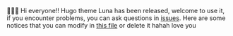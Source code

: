 🎉🎉🎉 Hi everyone!! Hugo theme Luna has been released, welcome to use it, if you encounter problems, you can ask questions in [issues](https://github.com/Ice-Hazymoon/hugo-theme-luna/issues). Here are some notices that you can modify in [this file](https://github.com/Ice-Hazymoon/hugo-theme-luna/blob/master/exampleSite/assets/README.md) or delete it hahah love you


